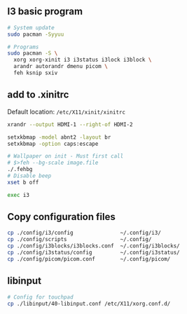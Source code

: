 ## I3 basic program
```bash
# System update
sudo pacman -Syyuu

# Programs
sudo pacman -S \
  xorg xorg-xinit i3 i3status i3lock i3block \
  arandr autorandr dmenu picom \
  feh ksnip sxiv
```

## add to .xinitrc
Default location: `/etc/X11/xinit/xinitrc`
```bash
xrandr --output HDMI-1 --right-of HDMI-2

setxkbmap -model abnt2 -layout br
setxkbmap -option caps:escape

# Wallpaper on init - Must first call
# $>feh --bg-scale image.file
./.fehbg
# Disable beep
xset b off

exec i3
```

## Copy configuration files
```bash
cp ./config/i3/config               ~/.config/i3/
cp ./config/scripts                 ~/.config/
cp ./config/i3blocks/i3blocks.conf  ~/.config/i3blocks/
cp ./config/i3status/config         ~/.config/i3status/
cp ./config/picom/picom.conf        ~/.config/picom/
```

## libinput
```bash
# Config for touchpad
cp ./libinput/40-libinput.conf /etc/X11/xorg.conf.d/
```
